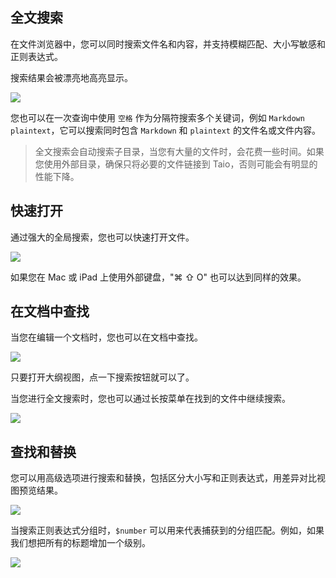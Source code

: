 ## 全文搜索

在文件浏览器中，您可以同时搜索文件名和内容，并支持模糊匹配、大小写敏感和正则表达式。

搜索结果会被漂亮地高亮显示。

<img class="bordered_img" src="../cn/editor/assets/IMG_6.png" />

您也可以在一次查询中使用 `空格` 作为分隔符搜索多个关键词，例如 `Markdown plaintext`，它可以搜索同时包含 `Markdown` 和 `plaintext` 的文件名或文件内容。

> 全文搜索会自动搜索子目录，当您有大量的文件时，会花费一些时间。如果您使用外部目录，确保只将必要的文件链接到 Taio，否则可能会有明显的性能下降。

## 快速打开

通过强大的全局搜索，您也可以快速打开文件。

<img class="bordered_img" src="../cn/editor/assets/IMG_9.png" />

如果您在 Mac 或 iPad 上使用外部键盘，"⌘ ⇧ O" 也可以达到同样的效果。

## 在文档中查找

当您在编辑一个文档时，您也可以在文档中查找。

<img class="bordered_img" src="../cn/editor/assets/IMG_7.png" />

只要打开大纲视图，点一下搜索按钮就可以了。

当您进行全文搜索时，您也可以通过长按菜单在找到的文件中继续搜索。

<img class="bordered_img" src="../cn/editor/assets/IMG_8.png" />

## 查找和替换

您可以用高级选项进行搜索和替换，包括区分大小写和正则表达式，用差异对比视图预览结果。

<img class="bordered_img" src="../cn/editor/assets/IMG_10.png" />

当搜索正则表达式分组时，`$number` 可以用来代表捕获到的分组匹配。例如，如果我们想把所有的标题增加一个级别。

<img class="bordered_img" src="../cn/editor/assets/IMG_11.png" />